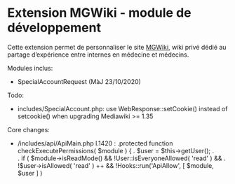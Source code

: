 Extension MGWiki - module de développement
==========================================

Cette extension permet de personnaliser le site [MGWiki](https://mgwiki.univ-lyon1.fr), wiki privé dédié au partage d’expérience entre internes en médecine et médecins.

Modules inclus:
* SpecialAccountRequest (MàJ 23/10/2020)

Todo:
* includes/SpecialAccount.php: use WebResponse::setCookie() instead of setcookie() when upgrading Mediawiki >= 1.35

Core changes:
*  /includes/api/ApiMain.php l.1420 :
    .protected function checkExecutePermissions( $module ) {
    .  $user = $this->getUser();
    .  
    .  if ( $module->isReadMode() && !User::isEveryoneAllowed( 'read' ) &&
    .    !$user->isAllowed( 'read' )
    ++   && !Hooks::run('ApiAllow', [ $module, $user ] )
